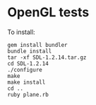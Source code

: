 # OpenGL tests

To install:

```
gem install bundler
bundle install
tar -xf SDL-1.2.14.tar.gz
cd SDL-1.2.14
./configure
make
make install
cd ..
ruby plane.rb
```
